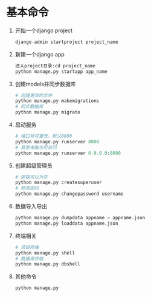 # 基本命令

1. 开始一个django project
   ```python
   django-admin startproject project_name
   ```

2. 新建一个django app
   ```python
   进入project目录:cd project_name
   python manage.py startapp app_name
   ```

3. 创建models并同步数据库
   ```python
   # 创建更改的文件
   python manage.py makemigrations
   # 同步数据库
   python manage.py migrate
   ```

4. 启动服务

   ```python
   # 端口号可更改，默认8000
   python manage.py runserver 8000
   # 其他电脑也可访问
   python manage.py runserver 0.0.0.0:8000
   ```

5. 创建超级管理员

   ```python
   # 邮箱可以为空
   python manage.py createsuperuser
   # 修改密码 
   python manage.py changepassword username
   ```

6. 数据导入导出

   ```python
   python manage.py dumpdata appname > appname.json
   python manage.py loaddata appname.json
   ```

7. 终端相关

   ```python
   # 项目终端
   python manage.py shell
   # 数据库终端
   python manage.py dbshell
   ```
8. 其他命令
   ```python
   python manage.py
   ```
